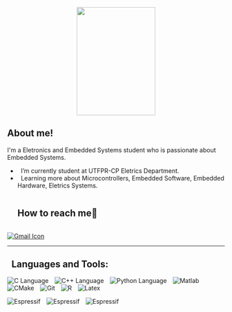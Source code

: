 <div align="center"><img src="https://github.com/Mo-Alsehli/Mo-Alsehli/assets/98949843/7b841857-16fb-422d-9297-be42e3eaf3a9" height = 250px width = 60%  /></div>

## About me!

<!--<img align="right" width = 250px height = 200px alt="Github" src="https://github.com/Mo-Alsehli/Mo-Alsehli/assets/98949843/92f233e8-fd56-4521-bc8e-b48fe669209a" /> -->

I'm a Eletronics and Embedded Systems student who is passionate about Embedded Systems.

-  &nbsp; I’m currently student at UTFPR-CP Eletrics Department.
-  &nbsp; Learning more about Microcontrollers, Embedded Software, Embedded Hardware, Eletrics Systems. 
  <!-- Connect with me -->
  <!--h2 without bottom border-->
  <div id="user-content-toc">
    <ul align="left">
      <summary><h2 style="display: inline-block">How to reach me🤝</h2></summary>
    </ul>
  <!--icons and links-->
  <p align="left">
  <!--<a href="https://www.linkedin.com/in/mohamed-magdi-4b209b218/" target="blank"><img align="center" src="https://user-images.githubusercontent.com/88904952/234979284-68c11d7f-1acc-4f0c-ac78-044e1037d7b0.png" alt="linkedin" height="50" width="50" /></a>-->
  <a href="mailto:marcelohaziel1@gmail.com"><img src="https://skillicons.dev/icons?i=gmail" alt="Gmail Icon" /></a>
  <!--<a href="discordapp.com/users/muhammed_mgdi" target="blank"><img align="center" src="https://user-images.githubusercontent.com/88904952/234982627-019fd336-6248-453c-9b05-97c13fd1d207.png" alt="discord" height="50" width="50" /></a>-->
  </p>
  </div>

---

<h2>  &nbsp; Languages and Tools:</h2>
  <p>
    <img src="https://skillicons.dev/icons?i=c" alt="C Language" style="display: inline-block; margin-right: 10px;" />
    <img src="https://skillicons.dev/icons?i=cpp" alt="C++ Language" style="display: inline-block; margin-right: 10px;" />
    <img src="https://skillicons.dev/icons?i=py" alt="Python Language" style="display: inline-block; margin-right: 10px;" />
    <img src="https://skillicons.dev/icons?i=matlab" alt="Matlab" style="display: inline-block; margin-right: 10px;" />
    <img src="https://skillicons.dev/icons?i=cmake" alt="CMake" style="display: inline-block; margin-right: 10px;" />
    <img src="https://skillicons.dev/icons?i=git" alt="Git" style="display: inline-block; margin-right: 10px;" />
    <img src="https://skillicons.dev/icons?i=r" alt="R" style="display: inline-block; margin-right: 10px;" />
    <img src="https://skillicons.dev/icons?i=latex" alt="Latex" style="display: inline-block; margin-right: 10px;" />
  </p>
  	
   <p>
    <img src="https://img.shields.io/badge/espressif-E7352C?style=for-the-badge&logo=espressif&logoColor=white" alt="Espressif" style="display: inline-block; margin-right: 10px;" />
    <img src="https://img.shields.io/badge/-Arduino-00979D?style=for-the-badge&logo=Arduino&logoColor=whit" alt="Espressif" style="display: inline-block; margin-right: 10px;" />
    <img src="https://img.shields.io/badge/Made%20with-Jupyter-orange?style=for-the-badge&logo=Jupyter" alt="Espressif" style="display: inline-block; margin-right: 10px;" />
  </p>

<br/>

</div>
